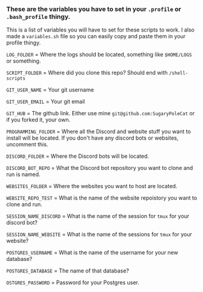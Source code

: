 ### These are the variables you have to set in your `.profile` or `.bash_profile` thingy.

This is a list of variables you will have to set for these scripts to work. I also made a `variables.sh` file so you can easily copy and paste them in your profile thingy.

`LOG_FOLDER` = Where the logs should be located, something like `$HOME/LOGS` or something.

`SCRIPT_FOLDER` = Where did you clone this repo? Should end with `/shell-scripts`

`GIT_USER_NAME` = Your git username

`GIT_USER_EMAIL` = Your git email

`GIT_HUB` = The github link. Either use mine `git@github.com:SugaryPoleCat` or if you forked it, your own.

`PROGRAMMING_FOLDER` = Where all the Discord and website stuff you want to install will be located. If you don't have any discord bots or websites, uncomment this.

`DISCORD_FOLDER` = Where the Discord bots will be located.

`DISCORD_BOT_REPO` = What the Discord bot repository you want to clone and run is named. 

`WEBSITES_FOLDER` = Where the websites you want to host are located.

`WEBSITE_REPO_TEST` = What is the name of the website repoistory you want to clone and run.

`SESSION_NAME_DISCORD` = What is the name of the session for `tmux` for your discord bot?

`SESSION_NAME_WEBSITE` = What is the name of the sessions for `tmux` for your website?

`POSTGRES_USERNAME` = What is the name of the username for your new database?

`POSTGRES_DATABASE` = The name of that database?

`OSTGRES_PASSWORD` = Password for your Postgres user.